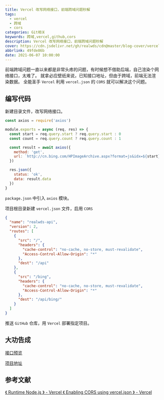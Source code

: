 ```yaml
---
title: Vercel 改写网络接口，前端跨域问题秒解
tags:
  - vercel
  - 跨域
  - cors
categories: Git相关
keywords: 跨域,vercel,github,cors
description: Vercel 改写网络接口，前端跨域问题秒解
cover: https://cdn.jsdelivr.net/gh/realwds/cdn@master/blog-cover/vercel.3umkcz88tkw0.png
abbrlink: 49fde86b
date: 2021-06-07 10:00:00
---
```


前端跨域问题一直以来都是非常头疼的问题，有时候想不借助后端，自己渲染个网络接口，太难了。
就拿必应壁纸来说，已知接口地址，但由于跨域，前端无法渲染数据。
全能圣手 `Vercel` 利用 `vercel.json` 的 `CORS` 就可以解决这个问题。

## 编写代码

新建目录文件，改写网络接口。

``` js
const axios = require('axios')

module.exports = async (req, res) => {
  const start = req.query.start ? req.query.start : 0
  const count = req.query.count ? req.query.count : 1

  const result = await axios({
    method: 'get',
    url: `http://cn.bing.com/HPImageArchive.aspx?format=js&idx=${start}&n=${count}`
  })

  res.json({
    status: 'ok',
    data: result.data
  })
}

```

`package.json` 中引入 `axios` 模块。

项目根目录新建 `vercel.json` 文件，启用 `CORS`

``` json
{
  "name": "realwds-api",
  "version": 2,
  "routes": [
    {
      "src": "/",
      "headers": {
        "cache-control": "no-cache, no-store, must-revalidate",
        "Access-Control-Allow-Origin": "*"
      },
      "dest": "/api"
    },
    {
      "src": "/bing",
      "headers": {
        "cache-control": "no-cache, no-store, must-revalidate",
        "Access-Control-Allow-Origin": "*"
      },
      "dest": "/api/bing/"
    }
  ]
}
```

推送 `GitHub` 仓库，用 `Vercel` 部署指定项目。

## 大功告成

[接口预览](https://realwds-api.vercel.app/bing)

[项目地址](https://github.com/realwds/realwds-api)

## 参考文献

[《 Runtime Node.js 》 - Vercel ](https://vercel.com/docs/runtimes#official-runtimes/node-js)
[《 Enabling CORS using vercel.json 》 - Vercel](https://vercel.com/support/articles/how-to-enable-cors?query=vercel.json#enabling-cors-using-vercel.json)
